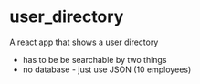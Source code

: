 # user_directory
A react app that shows a user directory

- has to be be searchable by two things
- no database - just use JSON (10 employees)
